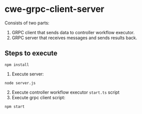 # cwe-grpc-client-server

Consists of two parts:
1. GRPC client that sends data to controller workflow executor.
2. GRPC server that receives messages and sends results back.

## Steps to execute

```
npm install
```

1. Execute server:
```
node server.js
```
2. Execute controller workflow executor `start.ts` script
3. Execute grpc client script:
```
npm start
```
